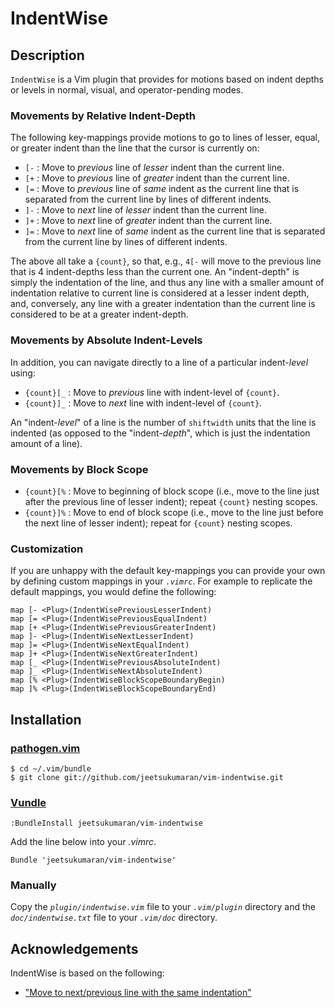 # IndentWise

## Description

`IndentWise` is a Vim plugin that provides for motions based on indent depths
or levels in normal, visual, and operator-pending modes.

### Movements by Relative Indent-Depth

The following key-mappings provide motions to go to lines of lesser, equal, or
greater indent than the line that the cursor is currently on:

- `[-`  : Move to *previous* line of *lesser* indent than the current line.
- `[+`  : Move to *previous* line of *greater* indent than the current line.
- `[=`  : Move to *previous* line of *same* indent as the current line that
          is separated from the current line by lines of different indents.
- `]-`  : Move to *next* line of *lesser* indent than the current line.
- `]+`  : Move to *next* line of *greater* indent than the current line.
- `]=`  : Move to *next* line of *same* indent as the current line that
          is separated from the current line by lines of different indents.

The above all take a `{count}`, so that, e.g., ``4[-`` will move to the
previous line that is 4 indent-depths less than the current one. An
"indent-depth" is simply the indentation of the line, and thus any line with a
smaller amount of indentation relative to current line is considered at a
lesser indent depth, and, conversely, any line with a greater indentation than
the current line is considered to be at a greater indent-depth.

### Movements by Absolute Indent-Levels

In addition, you can navigate directly to a line of a particular indent-*level*
using:

- `{count}[_`  : Move to *previous* line with indent-level of `{count}`.
- `{count}]_`  : Move to *next* line with indent-level of `{count}`.

An "indent-*level*" of a line is the number of ``shiftwidth`` units that the
line is indented (as opposed to the "indent-*depth*", which is just the
indentation amount of a line).

### Movements by Block Scope

- `{count}[%`  : Move to beginning of block scope (i.e., move to the line
                 just after the previous line of lesser indent); repeat
                 `{count}` nesting scopes.
- `{count}]%`  : Move to end of block scope (i.e., move to the line just
                 before the next line of lesser indent); repeat for
                 `{count}` nesting scopes.

### Customization

If you are unhappy with the default key-mappings you can provide your own by
defining custom mappings in your _`.vimrc`_. For example to replicate the
default mappings, you would define the following:

    map [- <Plug>(IndentWisePreviousLesserIndent)
    map [= <Plug>(IndentWisePreviousEqualIndent)
    map [+ <Plug>(IndentWisePreviousGreaterIndent)
    map ]- <Plug>(IndentWiseNextLesserIndent)
    map ]= <Plug>(IndentWiseNextEqualIndent)
    map ]+ <Plug>(IndentWiseNextGreaterIndent)
    map [_ <Plug>(IndentWisePreviousAbsoluteIndent)
    map ]_ <Plug>(IndentWiseNextAbsoluteIndent)
    map [% <Plug>(IndentWiseBlockScopeBoundaryBegin)
    map ]% <Plug>(IndentWiseBlockScopeBoundaryEnd)

## Installation

### [pathogen.vim](https://github.com/tpope/vim-pathogen)

    $ cd ~/.vim/bundle
    $ git clone git://github.com/jeetsukumaran/vim-indentwise.git


### [Vundle](https://github.com/gmarik/vundle.git)

    :BundleInstall jeetsukumaran/vim-indentwise

Add the line below into your _.vimrc_.

    Bundle 'jeetsukumaran/vim-indentwise'

### Manually

Copy the _`plugin/indentwise.vim`_ file to your _`.vim/plugin`_ directory and the
_`doc/indentwise.txt`_ file to your _`.vim/doc`_ directory.

## Acknowledgements

IndentWise is based on the following:

-   ["Move to next/previous line with the same indentation"](http://vim.wikia.com/wiki/Move_to_next/previous_line_with_same_indentation)
